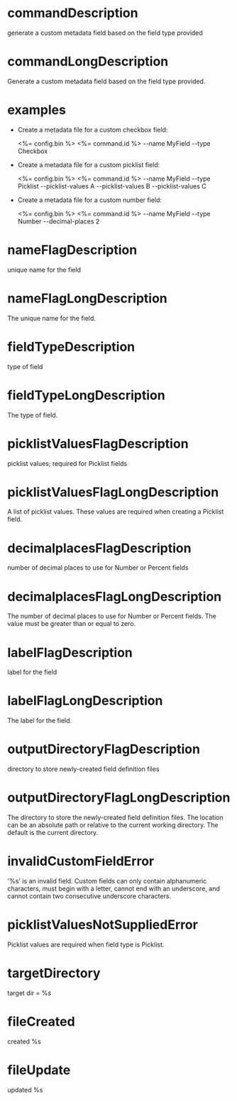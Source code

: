 # commandDescription

generate a custom metadata field based on the field type provided

# commandLongDescription

Generate a custom metadata field based on the field type provided.

# examples

- Create a metadata file for a custom checkbox field:

  <%= config.bin %> <%= command.id %> --name MyField --type Checkbox

- Create a metadata file for a custom picklist field:

  <%= config.bin %> <%= command.id %> --name MyField --type Picklist --picklist-values A --picklist-values B --picklist-values C

- Create a metadata file for a custom number field:

  <%= config.bin %> <%= command.id %> --name MyField --type Number --decimal-places 2

# nameFlagDescription

unique name for the field

# nameFlagLongDescription

The unique name for the field.

# fieldTypeDescription

type of field

# fieldTypeLongDescription

The type of field.

# picklistValuesFlagDescription

picklist values; required for Picklist fields

# picklistValuesFlagLongDescription

A list of picklist values. These values are required when creating a Picklist field.

# decimalplacesFlagDescription

number of decimal places to use for Number or Percent fields

# decimalplacesFlagLongDescription

The number of decimal places to use for Number or Percent fields. The value must be greater than or equal to zero.

# labelFlagDescription

label for the field

# labelFlagLongDescription

The label for the field.

# outputDirectoryFlagDescription

directory to store newly-created field definition files

# outputDirectoryFlagLongDescription

The directory to store the newly-created field definition files. The location can be an absolute path or relative to the current working directory. The default is the current directory.

# invalidCustomFieldError

'%s' is an invalid field. Custom fields can only contain alphanumeric characters, must begin with a letter, cannot end with an underscore, and cannot contain two consecutive underscore characters.

# picklistValuesNotSuppliedError

Picklist values are required when field type is Picklist.

# targetDirectory

target dir = %s

# fileCreated

created %s

# fileUpdate

updated %s
